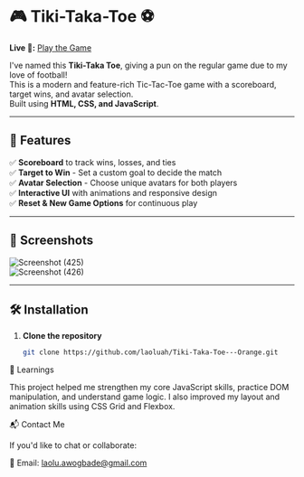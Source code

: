 # 🎮 Tiki-Taka-Toe ⚽  

**Live 🔗:** [Play the Game]([https://laoluah.github.io/Tiki-Taka-Toe---Orange/](https://laoluah.github.io/Orange-Blue-Tiki-Taka-Toe-Twist/))

I've named this **Tiki-Taka Toe**, giving a pun on the regular game due to my love of football!  
This is a modern and feature-rich Tic-Tac-Toe game with a scoreboard, target wins, and avatar selection.  
Built using **HTML, CSS, and JavaScript**.

---

## 🚀 Features  

✅ **Scoreboard** to track wins, losses, and ties  
✅ **Target to Win** - Set a custom goal to decide the match  
✅ **Avatar Selection** - Choose unique avatars for both players  
✅ **Interactive UI** with animations and responsive design  
✅ **Reset & New Game Options** for continuous play  

---

## 📸 Screenshots  
![Screenshot (425)](https://github.com/user-attachments/assets/9b40ec65-8db3-49da-9f45-9134bd804ed4)  
![Screenshot (426)](https://github.com/user-attachments/assets/c469b96f-ad9f-4d74-8cb5-3d624770adac)

---

## 🛠️ Installation  

1. **Clone the repository**  
   ```bash
   git clone https://github.com/laoluah/Tiki-Taka-Toe---Orange.git

🧠 Learnings

This project helped me strengthen my core JavaScript skills, practice DOM manipulation, and understand game logic.
I also improved my layout and animation skills using CSS Grid and Flexbox.

📬 Contact Me

If you'd like to chat or collaborate:

📧 Email: laolu.awogbade@gmail.com
